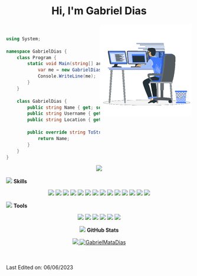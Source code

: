  <h1 align="center">
  <b>Hi, I'm Gabriel Dias</b>
</h1>
<p align="justify">
  <img align="right" src="https://github.com/0xAbdulKhalid/0xAbdulKhalid/raw/main/assets/mdImages/Right_Side.gif" width="250px">
</p>
<br>

```csharp
using System;

namespace GabrielDias {
    class Program {
        static void Main(string[] args) {
            var me = new GabrielDias();
            Console.WriteLine(me);
        }
    }

    class GabrielDias {
        public string Name { get; set; } = "Gabriel Dias";
        public string Username { get; set; } = "GabrielMataDias";
        public string Location { get; set; } = "SP - Brazil";

        public override string ToString() {
            return Name;
        }
    }
}
```

<p align="center">
  <img src="https://user-images.githubusercontent.com/73097560/115834477-dbab4500-a447-11eb-908a-139a6edaec5c.gif">
</p>
<p align="start">
  <img src="https://media2.giphy.com/media/QssGEmpkyEOhBCb7e1/giphy.gif?cid=ecf05e47a0n3gi1bfqntqmob8g9aid1oyj2wr3ds3mg700bl&rid=giphy.gif" width="25">
  <strong>Skills</strong>
</p>
<p align="center">
  <img src="https://img.shields.io/badge/C%23%20-%232370ED.svg?style=for-the-badge&logo=c-sharp&logoColor=white">
  <img src="https://img.shields.io/badge/HTML5%20-%23E34F26.svg?style=for-the-badge&logo=html5&logoColor=white">
  <img src="https://img.shields.io/badge/CSS3%20-%231572B6.svg?style=for-the-badge&logo=css3&logoColor=white">
  <img src="https://img.shields.io/badge/JavaScript%20-%23F7DF1E.svg?style=for-the-badge&logo=javascript&logoColor=black">
  <img src="https://img.shields.io/badge/Git-%23F05033.svg?style=for-the-badge&logo=git&logoColor=white">
  <img src="https://img.shields.io/badge/GitHub-%23121011.svg?style=for-the-badge&logo=github&logoColor=white">
  <img src="https://img.shields.io/badge/Linux-FCC624?style=for-the-badge&logo=linux&logoColor=black">
  <img src="https://img.shields.io/badge/Terminal-%23054020?style=for-the-badge&logo=gnu-bash&logoColor=white">
  <img src="https://img.shields.io/badge/Markdown-%23000000.svg?style=for-the-badge&logo=markdown&logoColor=white">
  <img src="https://img.shields.io/badge/Laravel%20-%23FF2D20.svg?style=for-the-badge&logo=laravel&logoColor=white">
  <img src="https://img.shields.io/badge/.NET%20-%235C2D91.svg?style=for-the-badge&logo=.net&logoColor=white">
  <img src="https://img.shields.io/badge/SQL%20-%2300f.svg?style=for-the-badge&logo=sqlite&logoColor=white">
  <img src="https://img.shields.io/badge/MySQL%20-%2300f.svg?style=for-the-badge&logo=mysql&logoColor=white">
  <img src="https://img.shields.io/badge/PHP%20-%23777BB4.svg?style=for-the-badge&logo=php&logoColor=white">
</p>
<p align="start">
  <img src="https://media2.giphy.com/media/QssGEmpkyEOhBCb7e1/giphy.gif?cid=ecf05e47a0n3gi1bfqntqmob8g9aid1oyj2wr3ds3mg700bl&rid=giphy.gif" width="25">
  <strong>Tools</strong>
</p>
<p align="center">
  <img src="https://img.shields.io/badge/Visual%20Studio%20Code-%23007ACC.svg?style=for-the-badge&logo=visual-studio-code&logoColor=white">
  <img src="https://img.shields.io/badge/Visual%20Studio-%23007ACC.svg?style=for-the-badge&logo=visual-studio-code&logoColor=white">
  <img src="https://img.shields.io/badge/HeidiSQL-%23FFA500.svg?style=for-the-badge&logo=heidi-sql&logoColor=white">
  <img src="https://img.shields.io/badge/SQL%20Server%20Management%20Studio-%23CC2927.svg?style=for-the-badge&logo=microsoft-sql-server&logoColor=white">
  <img src="https://img.shields.io/badge/Adobe%20Lightroom-%23000000.svg?style=for-the-badge&logo=adobe-lightroom&logoColor=white">
  <img src="https://img.shields.io/badge/Adobe%20Photoshop-%23000000.svg?style=for-the-badge&logo=adobe-photoshop&logoColor=white">
</p>
<p align="center">
  <img src="https://media.giphy.com/media/iY8CRBdQXODJSCERIr/giphy.gif" width="35">
  <strong>GitHub Stats</strong>
</p>
<div align="center">
  <a href="https://github.com/GabrielMataDias/">
    <img src="https://github-readme-stats.vercel.app/api?username=GabrielMataDias&include_all_commits=true&count_private=true&show_icons=true&line_height=20&title_color=7A7ADB&icon_color=2234AE&text_color=D3D3D3&bg_color=0,000000,130F40" width="450"/>
    <img src="https://github-readme-stats.vercel.app/api/top-langs?username=GabrielMataDias&show_icons=true&locale=en&layout=compact&line_height=20&title_color=7A7ADB&icon_color=2234AE&text_color=D3D3D3&bg_color=0,000000,130F40" width="375" alt="GabrielMataDias"/>
  </a>
</div>
<br>
<br>
<br>
Last Edited on: 06/06/2023
